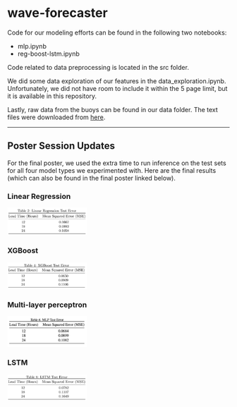 # wave-forecaster

Code for our modeling efforts can be found in the following two notebooks:
- mlp.ipynb
- reg-boost-lstm.ipynb

Code related to data preprocessing is located in the src folder.

We did some data exploration of our features in the data_exploration.ipynb. Unfortunately, we did not have room to include it within the 5 page limit, but it is available in this repository.

Lastly, raw data from the buoys can be found in our data folder. The text files were downloaded from [here](https://www.ndbc.noaa.gov/).

---

## Poster Session Updates

For the final poster, we used the extra time to run inference on the test sets for all four model types we experimented with. Here are the final results (which can also be found in the final poster linked below).

### Linear Regression

<img src="images/LR_test.png" alt="Example Image" width="180"/>

### XGBoost

<img src="images/XGB_test.png" alt="Example Image" width="180"/>

### Multi-layer perceptron

<img src="images/MLP_test.png" alt="Example Image" width="180"/>

### LSTM

<img src="images/LSTM_test.png" alt="Example Image" width="180"/>
